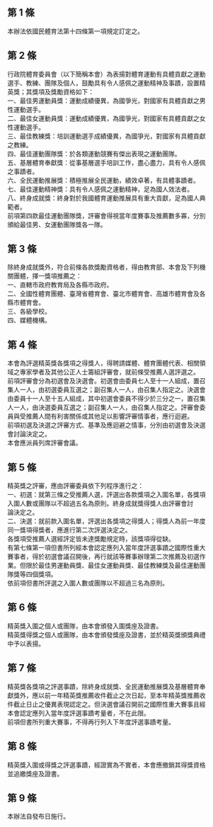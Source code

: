 第 1 條
-------
本辦法依國民體育法第十四條第一項規定訂定之。

第 2 條
-------
行政院體育委員會（以下簡稱本會）為表揚對體育運動有具體貢獻之運動  
選手、教練、團隊及個人，鼓勵具有令人感佩之運動精神及事蹟，設置精  
英獎；其獎項及獎勵資格如下：  
一、最佳男運動員獎：運動成績優異，為國爭光，對國家有具體貢獻之男  
    性運動選手。  
二、最佳女運動員獎：運動成績優異，為國爭光，對國家有具體貢獻之女  
    性運動選手。  
三、最佳教練獎：培訓運動選手成績優異，為國爭光，對國家有具體貢獻  
    之教練。  
四、最佳運動團隊獎：於各類運動競賽有傑出表現之運動團隊。  
五、基層體育奉獻獎：從事基層選手培訓工作，盡心盡力，具有令人感佩  
    之事蹟者。  
六、全民運動推展獎：積極推展全民運動，績效卓著，有具體事蹟者。  
七、最佳運動精神獎：具有令人感佩之運動精神，足為國人效法者。  
八、終身成就獎：終身對於我國體育運動推展具有重大貢獻，足為國人典  
    範者。  
前項第四款最佳運動團隊獎，評審會得視當年度賽事及推薦數多寡，分別  
頒給最佳男、女運動團隊獎各一隊。

第 3 條
-------
除終身成就獎外，符合前條各款獎勵資格者，得由教育部、本會及下列機  
關團體，擇一獎項推薦之：  
一、直轄市政府教育局及各縣市政府。  
二、全國性體育團體、臺灣省體育會、臺北市體育會、高雄市體育會及各  
    縣市體育會。  
三、各級學校。  
四、媒體機構。

第 4 條
-------
本會為評選精英獎各獎項之得獎人，得聘請媒體、體育團體代表、相關領  
域之專家學者及其他公正人士籌組評審會，就前條受推薦人選評選之。  
前項評審會分為初選會及決選會。初選會由委員七人至十一人組成，置召  
集人一人，由初選委員互選之；副召集人一人，由召集人指定之。決選會  
由委員十一人至十五人組成，其中初選會委員不得少於三分之一，置召集  
人一人，由決選委員互選之；副召集人一人，由召集人指定之。評審會委  
員與受推薦人間有利害關係或其他足以影響評審情事者，應行迴避。  
前項初選及決選之評審方式、基準及應迴避之情事，分別由初選會及決選  
會討論決定之。  
本會應派員列席評審會議。

第 5 條
-------
精英獎之評審，應由評審委員依下列程序進行之：  
一、初選：就第三條之受推薦人選，評選出各款獎項之入圍名單，各獎項  
    入圍人數或團隊以不超過五名為原則。終身成就獎得獎人由評審會討  
    論決定之。  
二、決選：就前款入圍名單，評選出各獎項之得獎人；得獎人為前一年度  
    同一獎項得獎者，應進行第二次評選決定之。  
各獎項受推薦人選經評定皆未達獎勵規定時，該獎項得從缺。  
有第七條第一項但書所列經本會認定應列入當年度評選事蹟之國際性重大  
賽事者，得於初選會議召開後，再行就該等賽事辦理第二次推薦及初選作  
業。但限於最佳男運動員獎、最佳女運動員獎、最佳教練獎及最佳運動團  
隊獎等四個獎項。  
依前項但書所評選之入圍人數或團隊以不超過三名為原則。

第 6 條
-------
精英獎入圍之個人或團隊，由本會頒發入圍獎座及證書。  
精英獎得獎之個人或團隊，由本會頒發獎座及證書，並於精英獎頒獎典禮  
中予以表揚。

第 7 條
-------
精英獎各獎項之評選事蹟，除終身成就獎、全民運動推展獎及基層體育奉  
獻獎外，應以前一年精英獎推薦收件截止之次日起，至本年精英獎推薦收  
件截止日止之優異表現認定之。但決選會議召開前之國際性重大賽事且經  
本會認定應列入當年度評選事蹟考量者，不在此限。  
前項但書所列重大賽事，不得再行列入下年度評選事蹟考量。

第 8 條
-------
精英獎入圍或得獎之評選事蹟，經證實為不實者，本會應撤銷其得獎資格  
並追繳獎座及證書。

第 9 條
-------
本辦法自發布日施行。

